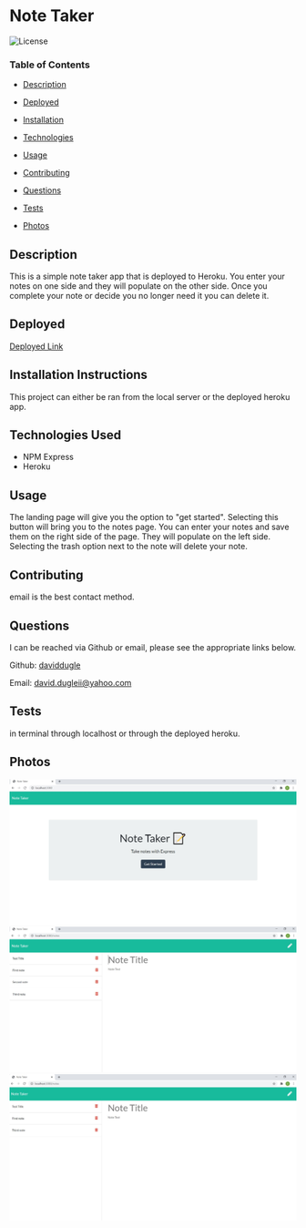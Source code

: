 # Note Taker







![License](https://img.shields.io/badge/license-MIT%20License-green)









### Table of Contents


* [Description](#Description)

* [Deployed](#Deployed)

* [Installation](#Installation)

* [Technologies](#Technologies)

* [Usage](##Usage)

* [Contributing](#Contributing)

* [Questions](#Questions)

* [Tests](#Tests)

* [Photos](#Photos)


















## Description

This is a simple note taker app that is deployed to Heroku. You enter your notes on one side and they will populate on the other side. Once you complete your note or decide you no longer need it you can delete it.


## Deployed

<a href='https://note-taker-daviddugle.herokuapp.com/' target='_blank'>Deployed Link</a>





## Installation Instructions

This project can either be ran from the local server or the deployed heroku app. 




## Technologies Used

* NPM Express
* Heroku





## Usage

The landing page will give you the option to "get started". Selecting this button will bring you to the notes page. You can enter your notes and save them on the right side of the page. They will populate on the left side. Selecting the trash option next to the note will delete your note. 







## Contributing

email is the best contact method.





## Questions

I can be reached via Github or email, please see the appropriate links below.

Github:
<a href='https://github.com/daviddugle' target='_blank'>daviddugle</a>

Email:
<a href='mailto:david.dugleii@yahoo.com'>david.dugleii@yahoo.com</a>





## Tests

in terminal through localhost or through the deployed heroku.



## Photos

![DeployedPhoto](https://github.com/daviddugle/Note-Taker/blob/main/public/assets/pics/Screenshot%202020-12-05%20122858.jpg?raw=true)
![DeployedPhoto](https://github.com/daviddugle/Note-Taker/blob/main/public/assets/pics/Screenshot%202020-12-05%20123055.jpg?raw=true)
![DeployedPhoto](https://github.com/daviddugle/Note-Taker/blob/main/public/assets/pics/Screenshot%202020-12-05%20123122.jpg?raw=true)






